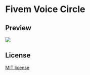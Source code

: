 # Fivem Voice Circle

## Preview
<img src="https://i.imgur.com/Gmcd07e.gif">

## License
<a href="https://github.com/CENSOR1337/fivem_voice_circle/blob/main/LICENSE">MIT license</a>
